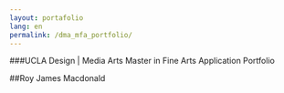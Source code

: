 ```yaml
---
layout: portafolio
lang: en
permalink: /dma_mfa_portfolio/
---
```

###UCLA  Design | Media Arts Master in Fine Arts Application Portfolio

##Roy James Macdonald